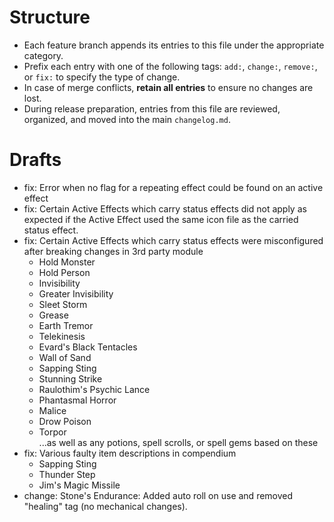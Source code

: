 # Structure
- Each feature branch appends its entries to this file under the appropriate category.
- Prefix each entry with one of the following tags: `add:`, `change:`, `remove:`, or `fix:` to specify the type of change.
- In case of merge conflicts, **retain all entries** to ensure no changes are lost.
- During release preparation, entries from this file are reviewed, organized, and moved into the main `changelog.md`.
# Drafts
- fix: Error when no flag for a repeating effect could be found on an active effect
- fix: Certain Active Effects which carry status effects did not apply as expected if the Active Effect used the same icon file as the carried status effect.
- fix: Certain Active Effects which carry status effects were misconfigured after breaking changes in 3rd party module
    - Hold Monster
    - Hold Person
    - Invisibility
    - Greater Invisibility
    - Sleet Storm
    - Grease
    - Earth Tremor
    - Telekinesis
    - Evard's Black Tentacles
    - Wall of Sand
    - Sapping Sting
    - Stunning Strike
    - Raulothim's Psychic Lance
    - Phantasmal Horror
    - Malice
    - Drow Poison
    - Torpor  
    ...as well as any potions, spell scrolls, or spell gems based on these
- fix: Various faulty item descriptions in compendium
    - Sapping Sting
    - Thunder Step
    - Jim's Magic Missile
- change: Stone's Endurance: Added auto roll on use and removed "healing" tag (no mechanical changes).